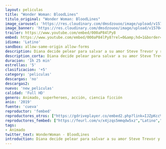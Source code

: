 ```yaml
---
layout: peliculas
title: "Wonder Woman: BloodLines"
titulo_original: "Wonder Woman: BloodLines"
image_carousel: 'https://res.cloudinary.com/dmsdzouoo/image/upload/v1570421747/bloodlines-min_alu8fp.jpg'
image_banner: 'https://res.cloudinary.com/dmsdzouoo/image/upload/v1570421747/maxresdefault_2_-min_tvev7h.jpg'
trailer: https://www.youtube.com/embed/000aP84lPy8
embed: https://www.youtube.com/embed/000aP84lPy8?rel=0&amp;hd=1&border=0&wmode=opaque&enablejsapi=1&modestbranding=1&controls=1&showinfo=1
idioma: 'Latino'
sandbox: allow-same-origin allow-forms
description: Diana decide pelear para salvar a su amor Steve Trevor y recuperar ambos a Estados Unidos. Tras convertirse en la embajadora de la paz, su voluntad, tan fuerte como su cuerpo y su propio espíritu, le lleva a encomendarse a una misión en la que debe ayudar a una joven que forma parte de una organización llamada Villainy, Inc., cuyos miembros están planeando invadir la isla de Themyscira.
description_corta: Diana decide pelear para salvar a su amor Steve Trevor y recuperar ambos a Estados Unidos. Tras convertirse en la embajadora de la paz, su voluntad, tan fuerte como su cuerpo y su propio espíritu, le lleva a encomendarse a una misión en la que debe ayudar a una ..
duracion: '1h 25 min'
estrellas: '5'
clasificacion: '+5'
category: 'peliculas'
descargas: 'no'
descargas2:
nuevo: 'new_peliculas'
calidad: 'Full HD'
genero: Animado, superheroes, acción, ciencia ficción
anio: '2019'
fuente: 'cueva'
reproductor: 'fembed'
reproductores_otros: ["https://gdriveplayer.co/embed2.php?link=IJZpKcc%252BP11Ie2qCD1syIAWl3NLidCxIg9EP4G%252BkRqneTjJCn9svwagQ6zTTsyeIyp%252FCGw%252FrLZ9688UDx3fpf3kbejKIOdesOAYdpJ4R%252B8aMxsnFoLsL%252ForsapkHf1jRvTjVwj32gbiy%252BQkj4XbfUBDSzQfr7sXKPyacZG1EnDnvNmulUSVbEWPYkntAXiGRsKT4xKiA0BajvYTb0nHPqm","Latino","https://gdriveplayer.co/embed2.php?link=pzDus0LUQsUt7gtZg1w2bQhljEey%252BjF141M2zhnJC2Ly04sutDcPqLLf03U0T%252B1IwwzL8d4dZwVoz9U5G8uxULcEzCzde33yczXfIZb9Nd%252BHnsRlENbnuwFaihYtSD8HFtltm0mDlB%252BhjAYm9Ak7NGV7wE4Zv%252Bp%252FMKVfOuQ95JMDfUATVtXsnIiPM6QskThNz9OcNDXEhcqIKLPt6wkyDvGibQZlbIb59amMJz%252BWHEjQ%253D%253D","Latino","https://player.premiumstream.live/player.php?id=NDQ1NA&sub=","Latino","https://api.cuevana3.io/stream/index.php?file=ek5lbm9xYWNrS0xYMTZLa2xNbkdvY3ZTb3BtZng4TGp6ZFpobGFMUGtOalJ5S1dUbjhhTzJOTFhuS2FzajVPcG1acGthV0hEMGVQWDA2S21ZY1hRNEpQWHAycHFsNU9ublp1U2ZuUzJ3THVva2FDaVp3PT0","Latino"]
reproductores_fembed: ["https://feurl.com/v/x4jzqs5mmqdw5xz","Latino","https://feurl.com/v/pyx4dum54mw2nny","Latino","https://feurl.com/v/-e32qupp-w1q6y4","Latino"]
tags:
- Animado
twitter_text: WonderWoman - BloodLines
introduction: Diana decide pelear para salvar a su amor Steve Trevor y recuperar ambos a Estados Unidos. Tras convertirse en la embajadora de la paz, su voluntad, tan fuerte como su cuerpo y su propio espíritu, le lleva a encomendarse a una misión en la que debe ayudar a una ..
---
```



 








